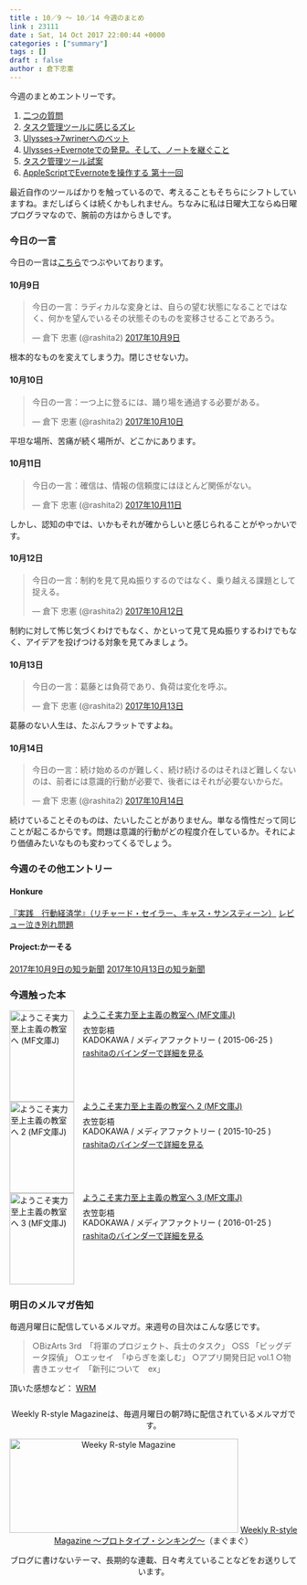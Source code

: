 ```yaml
---
title : 10／9 〜 10／14 今週のまとめ
link : 23111
date : Sat, 14 Oct 2017 22:00:44 +0000
categories : ["summary"]
tags : []
draft : false
author : 倉下忠憲
---
```


今週のまとめエントリーです。
 
<ol>
<li><a href="https://rashita.net/blog/?p=23071">二つの質問</a></li>
<li><a href="https://rashita.net/blog/?p=23075">タスク管理ツールに感じるズレ</a></li>
<li><a href="https://rashita.net/blog/?p=23084">Ulysses→7wrinerへのベット</a></li>
<li><a href="https://rashita.net/blog/?p=23091">Ulysses→Evernoteでの発見。そして、ノートを継ぐこと</a></li>
<li><a href="https://rashita.net/blog/?p=23098">タスク管理ツール試案</a></li>
<li><a href="https://rashita.net/blog/?p=23106">AppleScriptでEvernoteを操作する 第十一回</a></li>
</ol>

最近自作のツールばかりを触っているので、考えることもそちらにシフトしていますね。まだしばらくは続くかもしれません。ちなみに私は日曜大工ならぬ日曜プログラマなので、腕前の方はからきしです。

<h3>今日の一言</h3>

今日の一言は<a href="http://twitter.com/rashita2 ">こちら</a>でつぶやいております。

<h4>10月9日</h4>

<blockquote class="twitter-tweet" data-lang="ja"><p lang="ja" dir="ltr">今日の一言：ラディカルな変身とは、自らの望む状態になることではなく、何かを望んでいるその状態そのものを変移させることであろう。</p>&mdash; 倉下 忠憲 (@rashita2) <a href="https://twitter.com/rashita2/status/917324999693713408?ref_src=twsrc%5Etfw">2017年10月9日</a></blockquote>
<script async src="//platform.twitter.com/widgets.js" charset="utf-8"></script>

根本的なものを変えてしまう力。閉じさせない力。

<h4>10月10日</h4>

<blockquote class="twitter-tweet" data-lang="ja"><p lang="ja" dir="ltr">今日の一言：一つ上に登るには、踊り場を通過する必要がある。</p>&mdash; 倉下 忠憲 (@rashita2) <a href="https://twitter.com/rashita2/status/917617552318009344?ref_src=twsrc%5Etfw">2017年10月10日</a></blockquote>
<script async src="//platform.twitter.com/widgets.js" charset="utf-8"></script>

平坦な場所、苦痛が続く場所が、どこかにあります。

<h4>10月11日</h4>

<blockquote class="twitter-tweet" data-lang="ja"><p lang="ja" dir="ltr">今日の一言：確信は、情報の信頼度にはほとんど関係がない。</p>&mdash; 倉下 忠憲 (@rashita2) <a href="https://twitter.com/rashita2/status/917945054651604992?ref_src=twsrc%5Etfw">2017年10月11日</a></blockquote>
<script async src="//platform.twitter.com/widgets.js" charset="utf-8"></script>

しかし、認知の中では、いかもそれが確からしいと感じられることがやっかいです。

<h4>10月12日</h4>

<blockquote class="twitter-tweet" data-lang="ja"><p lang="ja" dir="ltr">今日の一言：制約を見て見ぬ振りするのではなく、乗り越える課題として捉える。</p>&mdash; 倉下 忠憲 (@rashita2) <a href="https://twitter.com/rashita2/status/918410924733558784?ref_src=twsrc%5Etfw">2017年10月12日</a></blockquote>
<script async src="//platform.twitter.com/widgets.js" charset="utf-8"></script>

制約に対して怖じ気づくわけでもなく、かといって見て見ぬ振りするわけでもなく、アイデアを投げつける対象を見てみましょう。

<h4>10月13日</h4>

<blockquote class="twitter-tweet" data-lang="ja"><p lang="ja" dir="ltr">今日の一言：葛藤とは負荷であり、負荷は変化を呼ぶ。</p>&mdash; 倉下 忠憲 (@rashita2) <a href="https://twitter.com/rashita2/status/918780171045421056?ref_src=twsrc%5Etfw">2017年10月13日</a></blockquote>
<script async src="//platform.twitter.com/widgets.js" charset="utf-8"></script>

葛藤のない人生は、たぶんフラットですよね。

<h4>10月14日</h4>

<blockquote class="twitter-tweet" data-lang="ja"><p lang="ja" dir="ltr">今日の一言：続け始めるのが難しく、続け続けるのはそれほど難しくないのは、前者には意識的行動が必要で、後者にはそれが必要ないからだ。</p>&mdash; 倉下 忠憲 (@rashita2) <a href="https://twitter.com/rashita2/status/919033567669186560?ref_src=twsrc%5Etfw">2017年10月14日</a></blockquote>
<script async src="//platform.twitter.com/widgets.js" charset="utf-8"></script>

続けていることそのものは、たいしたことがありません。単なる惰性だって同じことが起こるからです。問題は意識的行動がどの程度介在しているか。それにより価値みたいなものも変わってくるでしょう。

<h3>今週のその他エントリー</h3>

<H4>Honkure</H4>

<a href="http://honkure.net/rbook/archives/2445">『実践　行動経済学』（リチャード・セイラー、キャス・サンスティーン）</a>
<a href="http://honkure.net/rbook/archives/2443">レビュー泣き別れ問題</a>

<H4>Project:かーそる</H4>

<a href="http://honkure.net/cursor/?p=834">2017年10月9日の知ラ新聞</a>
<a href="http://honkure.net/cursor/?p=836">2017年10月13日の知ラ新聞</a>

<H3>今週触った本</H3>

<div class="mm-middle" style="margin-bottom:0px;"><div class="mm-image" style="float:left;"><a href="http://www.amazon.co.jp/exec/obidos/ASIN/B00Y7JE5C4/rashita1000-22 /ref=nosim" target="_blank"><img src="https://images-fe.ssl-images-amazon.com/images/I/51ZUSQMq5LL._SL160_.jpg" alt="ようこそ実力至上主義の教室へ (MF文庫J)" title="ようこそ実力至上主義の教室へ (MF文庫J)" width="113" height="160" border="0" /></a></div><div class="mm-content" style="float:left;margin-left:15px;line-height:120%"><div class="mm-title" style="line-height:120%"><a href="http://www.amazon.co.jp/exec/obidos/ASIN/B00Y7JE5C4/rashita1000-22 /ref=nosim" target="_blank">ようこそ実力至上主義の教室へ (MF文庫J)</a></div><div class="mm-detail" style="margin-top:10px;">衣笠彰梧<br />KADOKAWA / メディアファクトリー ( 2015-06-25 )<br /><div style="margin:7px 0px"><a href="http://mediamarker.net/u/rashita/?asin=B00Y7JE5C4" target="_blank">rashitaのバインダーで詳細を見る</a></div></div></div><div style="clear:left"></div></div>


<div class="mm-middle" style="margin-bottom:0px;"><div class="mm-image" style="float:left;"><a href="http://www.amazon.co.jp/exec/obidos/ASIN/B015QPKPR6/rashita1000-22 /ref=nosim" target="_blank"><img src="https://images-fe.ssl-images-amazon.com/images/I/61JQGusKoJL._SL160_.jpg" alt="ようこそ実力至上主義の教室へ 2 (MF文庫J)" title="ようこそ実力至上主義の教室へ 2 (MF文庫J)" width="113" height="160" border="0" /></a></div><div class="mm-content" style="float:left;margin-left:15px;line-height:120%"><div class="mm-title" style="line-height:120%"><a href="http://www.amazon.co.jp/exec/obidos/ASIN/B015QPKPR6/rashita1000-22 /ref=nosim" target="_blank">ようこそ実力至上主義の教室へ 2 (MF文庫J)</a></div><div class="mm-detail" style="margin-top:10px;">衣笠彰梧<br />KADOKAWA / メディアファクトリー ( 2015-10-25 )<br /><div style="margin:7px 0px"><a href="http://mediamarker.net/u/rashita/?asin=B015QPKPR6" target="_blank">rashitaのバインダーで詳細を見る</a></div></div></div><div style="clear:left"></div></div>

<div class="mm-middle" style="margin-bottom:0px;"><div class="mm-image" style="float:left;"><a href="http://www.amazon.co.jp/exec/obidos/ASIN/B01AXD9R2U/rashita1000-22 /ref=nosim" target="_blank"><img src="https://images-fe.ssl-images-amazon.com/images/I/51sHHcWuOrL._SL160_.jpg" alt="ようこそ実力至上主義の教室へ 3 (MF文庫J)" title="ようこそ実力至上主義の教室へ 3 (MF文庫J)" width="113" height="160" border="0" /></a></div><div class="mm-content" style="float:left;margin-left:15px;line-height:120%"><div class="mm-title" style="line-height:120%"><a href="http://www.amazon.co.jp/exec/obidos/ASIN/B01AXD9R2U/rashita1000-22 /ref=nosim" target="_blank">ようこそ実力至上主義の教室へ 3 (MF文庫J)</a></div><div class="mm-detail" style="margin-top:10px;">衣笠彰梧<br />KADOKAWA / メディアファクトリー ( 2016-01-25 )<br /><div style="margin:7px 0px"><a href="http://mediamarker.net/u/rashita/?asin=B01AXD9R2U" target="_blank">rashitaのバインダーで詳細を見る</a></div></div></div><div style="clear:left"></div></div>

<h3>明日のメルマガ告知</h3>
毎週月曜日に配信しているメルマガ。来週号の目次はこんな感じです。

<blockquote>
○BizArts 3rd　「将軍のプロジェクト、兵士のタスク」
○SS 「ビッグデータ探偵」
○エッセイ　「ゆらぎを楽しむ」
○アプリ開発日記 vol.1
○物書きエッセイ　「新刊について　ex」
</blockquote>


頂いた感想など：
<a class="twitter-timeline"  href="https://twitter.com/rashita2/timelines/427262290753097729"  data-widget-id="427265271171010561">WRM</a>
    <script>!function(d,s,id){var js,fjs=d.getElementsByTagName(s)[0],p=/^http:/.test(d.location)?'http':'https';if(!d.getElementById(id)){js=d.createElement(s);js.id=id;js.src=p+"://platform.twitter.com/widgets.js";fjs.parentNode.insertBefore(js,fjs);}}(document,"script","twitter-wjs");</script>


<div style="text-align:center;margin-top:25px;">
Weekly R-style Magazineは、毎週月曜日の朝7時に配信されているメルマガです。

<a href="http://www.mag2.com/m/0001185133.html" target="_blank"><img src="http://rashita.net/blog/wp-content/uploads/2010/09/mmbanner.jpg" alt="Weeky R-style Magazine" width="400" height="165" class="alignnone size-full wp-image-12201" /></a>
<a href="http://www.mag2.com/m/0001185133.html" target="_blank">Weekly R-style Magazine ～プロトタイプ・シンキング～</a>（まぐまぐ）

ブログに書けないテーマ、長期的な連載、日々考えていることなどをお送りしています。
</div> 